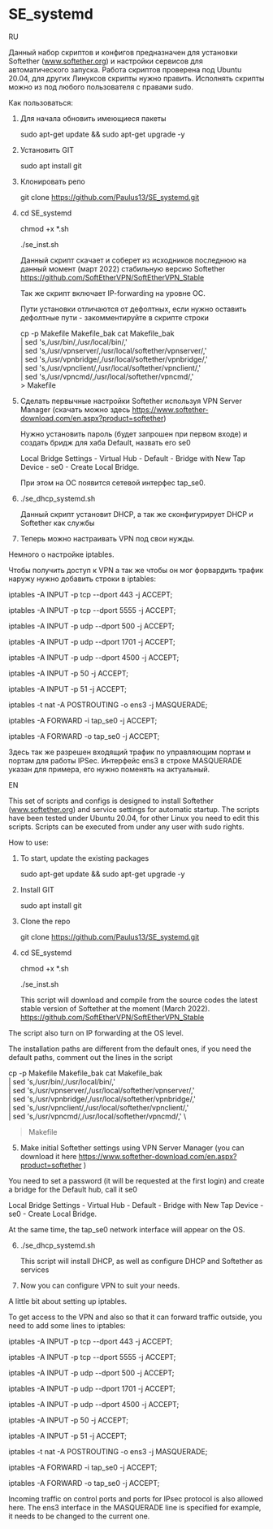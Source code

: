 # SE_systemd

RU

Данный набор скриптов и конфигов предназначен для установки Softether (www.softether.org) и настройки сервисов для автоматического запуска.
Работа скриптов проверена под Ubuntu 20.04, для других Линуксов скрипты нужно править.
Исполнять скрипты можно из под любого пользователя с правами sudo.

Как пользоваться:
1. Для начала обновить имеющиеся пакеты

   sudo apt-get update && sudo apt-get upgrade -y
2. Установить GIT

   sudo apt install git
3. Клонировать репо

   git clone https://github.com/Paulus13/SE_systemd.git
4. cd SE_systemd

   chmod +x *.sh
   
   ./se_inst.sh
   
   Данный скрипт скачает и соберет из исходников последнюю на данный момент (март 2022) стабильную версию Softether https://github.com/SoftEtherVPN/SoftEtherVPN_Stable
   
   Так же скрипт включает IP-forwarding на уровне ОС.
   
   Пути установки отличаются от дефолтных, если нужно оставить дефолтные пути - закомментируйте в скрипте строки
      
      cp -p Makefile Makefile_bak
      cat Makefile_bak \
	      | sed 's,/usr/bin/,/usr/local/bin/,' \
	      | sed 's,/usr/vpnserver/,/usr/local/softether/vpnserver/,' \
	      | sed 's,/usr/vpnbridge/,/usr/local/softether/vpnbridge/,' \
	      | sed 's,/usr/vpnclient/,/usr/local/softether/vpnclient/,' \
	      | sed 's,/usr/vpncmd/,/usr/local/softether/vpncmd/,' \
	      > Makefile
5. Сделать первычные настройки Softether используя VPN Server Manager (скачать можно здесь https://www.softether-download.com/en.aspx?product=softether)

   Нужно установить пароль (будет запрошен при первом входе) и создать бридж для хаба Default, назвать его se0
   
   Local Bridge Settings - Virtual Hub - Default - Bridge with New Tap Device - se0 - Create Local Bridge.
   
   При этом на ОС появится сетевой интерфес tap_se0.
   
6. ./se_dhcp_systemd.sh

   Данный скрипт установит DHCP, а так же сконфигурирует DHCP и Softether как службы
   
7. Теперь можно настраивать VPN под свои нужды.
   
Немного о настройке iptables.

Чтобы получить доступ к VPN а так же чтобы он мог форвардить трафик наружу нужно добавить строки в iptables:

iptables -A INPUT -p tcp --dport 443 -j ACCEPT;

iptables -A INPUT -p tcp --dport 5555 -j ACCEPT;

iptables -A INPUT -p udp --dport 500 -j ACCEPT;

iptables -A INPUT -p udp --dport 1701 -j ACCEPT;

iptables -A INPUT -p udp --dport 4500 -j ACCEPT;

iptables -A INPUT -p 50 -j ACCEPT;

iptables -A INPUT -p 51 -j ACCEPT;

iptables -t nat -A POSTROUTING -o ens3 -j MASQUERADE;

iptables -A FORWARD -i tap_se0 -j ACCEPT;

iptables -A FORWARD -o tap_se0 -j ACCEPT;

Здесь так же разрешен входящий трафик по управляющим портам и портам для работы IPSec.
Интерфейс ens3 в строке MASQUERADE указан для примера, его нужно поменять на актуальный.

EN

This set of scripts and configs is designed to install Softether (www.softether.org) and service settings for automatic startup.
The scripts have been tested under Ubuntu 20.04, for other Linux you need to edit this scripts.
Scripts can be executed from under any user with sudo rights.

How to use:
1. To start, update the existing packages

    sudo apt-get update && sudo apt-get upgrade -y
    
2. Install GIT

   sudo apt install git

3. Clone the repo

   git clone https://github.com/Paulus13/SE_systemd.git

4. cd SE_systemd

   chmod +x *.sh

   ./se_inst.sh

   This script will download and compile from the source codes the latest stable version of Softether at the moment (March 2022).    https://github.com/SoftEtherVPN/SoftEtherVPN_Stable

The script also turn on IP forwarding at the OS level.

The installation paths are different from the default ones, if you need the default paths, comment out the lines in the script

cp -p Makefile Makefile_bak
cat Makefile_bak \
| sed 's,/usr/bin/,/usr/local/bin/,' \
| sed 's,/usr/vpnserver/,/usr/local/softether/vpnserver/,' \
| sed 's,/usr/vpnbridge/,/usr/local/softether/vpnbridge/,' \
| sed 's,/usr/vpnclient/,/usr/local/softether/vpnclient/,' \
| sed 's,/usr/vpncmd/,/usr/local/softether/vpncmd/,' \
> Makefile

5. Make initial Softether settings using VPN Server Manager (you can download it here https://www.softether-download.com/en.aspx?product=softether )

  You need to set a password (it will be requested at the first login) and create a bridge for the Default hub, call it se0

  Local Bridge Settings - Virtual Hub - Default - Bridge with New Tap Device - se0 - Create Local Bridge.

  At the same time, the tap_se0 network interface will appear on the OS.

6. ./se_dhcp_systemd.sh

   This script will install DHCP, as well as configure DHCP and Softether as services

7. Now you can configure VPN to suit your needs.

A little bit about setting up iptables.

To get access to the VPN and also so that it can forward traffic outside, you need to add some lines to iptables:

iptables -A INPUT -p tcp --dport 443 -j ACCEPT;

iptables -A INPUT -p tcp --dport 5555 -j ACCEPT;

iptables -A INPUT -p udp --dport 500 -j ACCEPT;

iptables -A INPUT -p udp --dport 1701 -j ACCEPT;

iptables -A INPUT -p udp --dport 4500 -j ACCEPT;

iptables -A INPUT -p 50 -j ACCEPT;

iptables -A INPUT -p 51 -j ACCEPT;

iptables -t nat -A POSTROUTING -o ens3 -j MASQUERADE;

iptables -A FORWARD -i tap_se0 -j ACCEPT;

iptables -A FORWARD -o tap_se0 -j ACCEPT;

Incoming traffic on control ports and ports for IPsec protocol is also allowed here.
The ens3 interface in the MASQUERADE line is specified for example, it needs to be changed to the current one.
